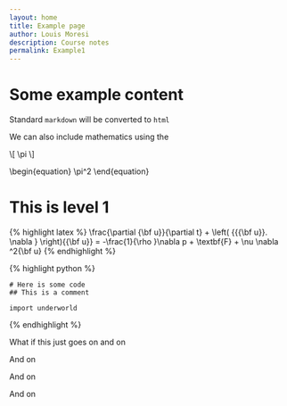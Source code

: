 ```yaml
---
layout: home
title: Example page
author: Louis Moresi
description: Course notes
permalink: Example1
---
```


# Some example content

Standard `markdown` will be converted to `html`

We can also include mathematics using the

\\[ \pi \\]

\begin{equation}
    \pi^2
\end{equation}

# This is level 1

{% highlight latex %}
    \frac{\partial {\bf u}}{\partial t}  +
    \left( {{{\bf u}}. \nabla } \right){{\bf u}}   =
    -\frac{1}{\rho }\nabla p  +  \textbf{F}  + \nu \nabla ^2{\bf u}
{% endhighlight %}


{% highlight python %}

    # Here is some code
    ## This is a comment

    import underworld

{% endhighlight %}


What if this just goes on and on

And on

And on

And on
